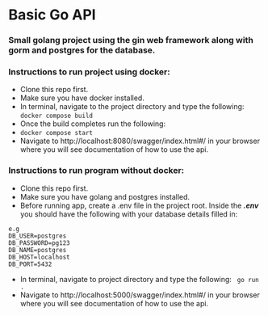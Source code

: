 # Basic Go API


### Small golang project using the gin web framework along with gorm and postgres for the database.

### Instructions to run project using docker:


- Clone this repo first.
- Make sure you have docker installed.
- In terminal, navigate to the project directory and type the following:
``` docker compose build ```
- Once the build completes run the following:
- ``` docker compose start ```
- Navigate to http://localhost:8080/swagger/index.html#/ in your browser where you will see documentation of how to use the api.

### Instructions to run program without docker:

- Clone this repo first.
- Make sure you have golang and postgres installed.
- Before running app, create a .env file in the project root. Inside the ***.env*** you should have the following with your database details filled in:
```
e.g
DB_USER=postgres
DB_PASSWORD=pg123
DB_NAME=postgres
DB_HOST=localhost
DB_PORT=5432

```
- In terminal, navigate to project directory and type the following:
``` go run .```
- Navigate to http://localhost:5000/swagger/index.html#/ in your browser where you will see documentation of how to use the api.
